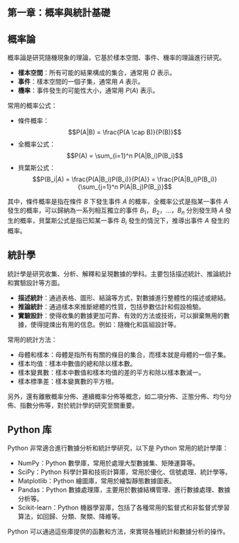## 第一章：概率與統計基礎

## 概率論

概率論是研究隨機現象的理論，它基於樣本空間、事件、機率的理論進行研究。

- **樣本空間**：所有可能的結果構成的集合，通常用 $\Omega$ 表示。
- **事件**：樣本空間的一個子集，通常用 $A$ 表示。
- **機率**：事件發生的可能性大小，通常用 $P(A)$ 表示。

常用的概率公式：

- 條件概率： $$P(A|B) = \frac{P(A \cap B)}{P(B)}$$
- 全概率公式： $$P(A) = \sum_{i=1}^n P(A|B_i)P(B_i)$$
- 貝葉斯公式： $$P(B_i|A) = \frac{P(A|B_i)P(B_i)}{P(A)} = \frac{P(A|B_i)P(B_i)}{\sum_{j=1}^n P(A|B_j)P(B_j)}$$

其中，條件概率是指在條件 $B$ 下發生事件 $A$ 的概率，全概率公式是指某一事件 $A$ 發生的概率，可以歸納為一系列相互獨立的事件 $B_1$，$B_2$，...，$B_n$ 分別發生時 $A$ 發生的概率，貝葉斯公式是指已知某一事件 $B_i$ 發生的情況下，推導出事件 $A$ 發生的概率。

## 統計學

統計學是研究收集、分析、解釋和呈現數據的學科。主要包括描述統計、推論統計和實驗設計等方面。

- **描述統計**：通過表格、圖形、結論等方式，對數據進行整體性的描述或總結。
- **推論統計**：通過樣本來推斷總體的性質，包括參數估計和假設檢驗。
- **實驗設計**：使得收集的數據更加可靠、有效的方法或技術，可以摒棄無用的數據，使得提煉出有用的信息。例如：隨機化和區組設計等。

常用的統計方法：

- 母體和樣本：母體是指所有有關的條目的集合，而樣本就是母體的一個子集。
- 樣本均值：樣本中數值的總和除以樣本數。
- 樣本變異數：樣本中數值和樣本均值的差的平方和除以樣本數減一。
- 樣本標準差：樣本變異數的平方根。

另外，還有離散概率分佈、連續概率分佈等概念，如二項分佈、正態分佈、均勻分佈、指數分佈等，對於統計學的研究至關重要。

## Python 库

Python 非常適合進行數據分析和統計學研究，以下是 Python 常用的統計學庫：

- NumPy：Python 數學庫，常用於處理大型數據集、矩陣運算等。
- SciPy：Python 科學計算和技術計算庫，常用於優化、信號處理、統計學等。
- Matplotlib：Python 繪圖庫，常用於繪製靜態數據圖表。
- Pandas：Python 數據處理庫，主要用於數據結構管理、進行數據處理、數據分析等。
- Scikit-learn：Python 機器學習庫，包括了各種常用的監督式和非監督式學習算法，如回歸、分類、聚類、降維等。

Python 可以通過這些庫提供的函數和方法，來實現各種統計和數據分析的操作。
